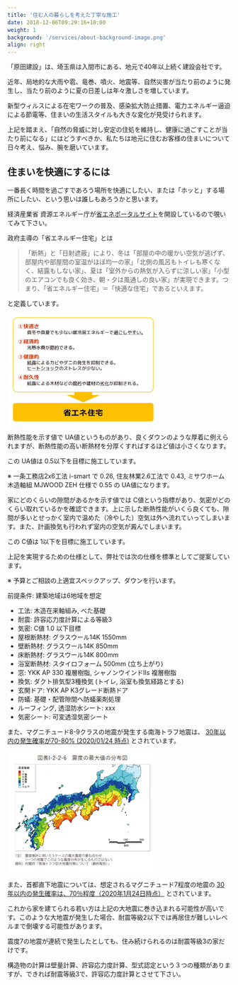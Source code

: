```yaml
---
title: '住む人の暮らしを考えた丁寧な施工'
date: 2018-12-06T09:29:16+10:00
weight: 1
background: '/services/about-background-image.png'
align: right
---
```


「原田建設」は、埼玉県は入間市にある、地元で40年以上続く建設会社です。

近年、局地的な大雨や雹、竜巻、噴火、地震等、自然災害が当たり前のように発生し、当たり前のように夏の日差しは年々激しさを増しています。

新型ウィルスによる在宅ワークの普及、感染拡大防止措置、電力エネルギー逼迫による節電等、住まいの生活スタイルも大きな変化が見受けられます。

上記を踏まえ、「自然の脅威に対し安定の住処を維持し、健康に過ごすことが当たり前になる」にはどうすべきか、私たちは地元に住むお客様の住まいについて日々考え、悩み、腕を磨いています。

## 住まいを快適にするには

一番長く時間を過ごすであろう場所を快適にしたい、または「ホッと」する場所にしたい、という思いは誰しもあろうかと思います。

経済産業省 資源エネルギー庁が[省エネポータルサイト](https://www.enecho.meti.go.jp/category/saving_and_new/saving/general/housing/)を開設しているので覗いてみて下さい。

政府主導の「省エネルギー住宅」とは

> 「断熱」と「日射遮蔽」により、冬は「部屋の中の暖かい空気が逃げず、部屋内や部屋間の室温がほぼ均一の家」「北側の風呂もトイレも寒くなく、結露もしない家」、夏は「室外からの熱気が入らずに涼しい家」「小型のエアコンでも良く効き、朝・夕は風通しの良い家」が実現できます。つまり、「省エネルギー住宅」＝「快適な住宅」であるといえます。

と定義しています。

![経済産業省資源エネルギー庁_省エネルギー住宅とは](./enecho.meti.go.jp.01.jpg)

断熱性能を示す値で UA値というものがあり、良くダウンのような厚着に例えられますが、断熱性能の高い断熱材を分厚くすればするほど値は小さくなります。

この UA値は 0.5以下を目標に施工しています。

※ 一条工務店2x6工法 i-smart で 0.26, 住友林業2.6工法で 0.43, ミサワホーム 木造軸組 MJWOOD ZEH 仕様で 0.55 の UA値になります。

家にどのくらいの隙間があるかを示す値では C値という指標があり、気密がどのくらい取れているかを確認できます。上に示した断熱性能がいくら良くても、隙間が多いとせっかく室内で温めた（冷やした）空気は外へ流れていってしまいます。また、計画換気も行われず室内の空気が澱んでしまいます。

この C値は 1以下を目標に施工しています。

上記を実現するための仕様として、弊社では次の仕様を標準としてご提案しています。

※ 予算とご相談の上適宜スペックアップ、ダウンを行います。

前提条件: 建築地域は6地域を想定

- 工法: 木造在来軸組み, べた基礎
- 耐震: 許容応力度計算による等級3
- 気密: C値 1.0 以下目標
- 屋根断熱材: グラスウール14K 1550mm
- 壁断熱材: グラスウール14K 850mm
- 床断熱材: グラスウール14K 800mm
- 浴室断熱材: スタイロフォーム 500mm (立ち上がり)
- 窓: YKK AP 330 複層樹脂, シャノンウインドIIs 複層樹脂
- 換気: ダクト排気型3種換気 (トイレ, 浴室も換気経路とする)
- 玄関ドア: YKK AP K3グレード断熱ドア
- 防蟻: 基礎・配管隙間へ防蟻薬剤処理
- ルーフィング, 透湿防水シート: xxx
- 気密シート: 可変透湿気密シート

また、マグニチュード8-9クラスの地震が発生する南海トラフ地震は、 [30年以内の発生確率が70-80% (2020/01/24 時点)](https://www.mlit.go.jp/hakusyo/mlit/r01/hakusho/r02/html/n1222000.html) とされています。

![図表1-2-2-6 震度の最大値の分布](./nankai-torafu.png)

また、首都直下地震については、想定されるマグニチュード7程度の地震の [30年以内の発生確率は、70％程度（2020年1月24日時点）](https://www.mlit.go.jp/hakusyo/mlit/r01/hakusho/r02/html/n1222000.html) とされています。

これから家を建てられる若い方は上記の大地震に巻き込まれる可能性が高いです。このような大地震が発生した場合、耐震等級2以下では再居住が難しいレベルまで倒壊する可能性があります。

震度7の地震が連続で発生したとしても、住み続けられるのは耐震等級3の家だけです。

構造物の計算は壁量計算、許容応力度計算、型式認定という３つの種類がありますが、できれば耐震等級3で、許容応力度計算とさせて下さい。
